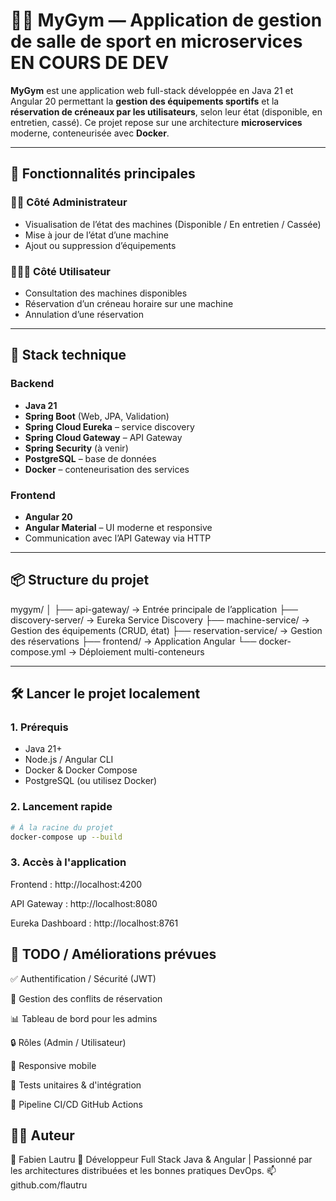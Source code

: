 # 🏋️‍♂️ MyGym — Application de gestion de salle de sport en microservices EN COURS DE DEV

**MyGym** est une application web full-stack développée en Java 21 et Angular 20 permettant la **gestion des équipements sportifs** et la **réservation de créneaux par les utilisateurs**, selon leur état (disponible, en entretien, cassé). Ce projet repose sur une architecture **microservices** moderne, conteneurisée avec **Docker**.

---

## 🚀 Fonctionnalités principales

### 👨‍💼 Côté Administrateur
- Visualisation de l’état des machines (Disponible / En entretien / Cassée)
- Mise à jour de l’état d’une machine
- Ajout ou suppression d’équipements

### 🧑‍🤝‍🧑 Côté Utilisateur
- Consultation des machines disponibles
- Réservation d’un créneau horaire sur une machine
- Annulation d’une réservation

---

## 🧱 Stack technique

### Backend
- **Java 21**
- **Spring Boot** (Web, JPA, Validation)
- **Spring Cloud Eureka** – service discovery
- **Spring Cloud Gateway** – API Gateway
- **Spring Security** (à venir)
- **PostgreSQL** – base de données
- **Docker** – conteneurisation des services

### Frontend
- **Angular 20**
- **Angular Material** – UI moderne et responsive
- Communication avec l’API Gateway via HTTP

---

## 📦 Structure du projet
mygym/
│
├── api-gateway/ → Entrée principale de l’application
├── discovery-server/ → Eureka Service Discovery
├── machine-service/ → Gestion des équipements (CRUD, état)
├── reservation-service/ → Gestion des réservations
├── frontend/ → Application Angular
└── docker-compose.yml → Déploiement multi-conteneurs

---

## 🛠️ Lancer le projet localement

### 1. Prérequis

- Java 21+
- Node.js / Angular CLI
- Docker & Docker Compose
- PostgreSQL (ou utilisez Docker)

### 2. Lancement rapide

```bash
# À la racine du projet
docker-compose up --build
```

### 3. Accès à l'application

Frontend : http://localhost:4200

API Gateway : http://localhost:8080

Eureka Dashboard : http://localhost:8761

 ## 📌 TODO / Améliorations prévues
✅ Authentification / Sécurité (JWT)

🔄 Gestion des conflits de réservation

📊 Tableau de bord pour les admins

🔒 Rôles (Admin / Utilisateur)

📱 Responsive mobile

🧪 Tests unitaires & d'intégration

🚀 Pipeline CI/CD GitHub Actions

## 🙋‍♂️ Auteur
👤 Fabien Lautru
🎯 Développeur Full Stack Java & Angular | Passionné par les architectures distribuées et les bonnes pratiques DevOps.
📫 github.com/flautru
